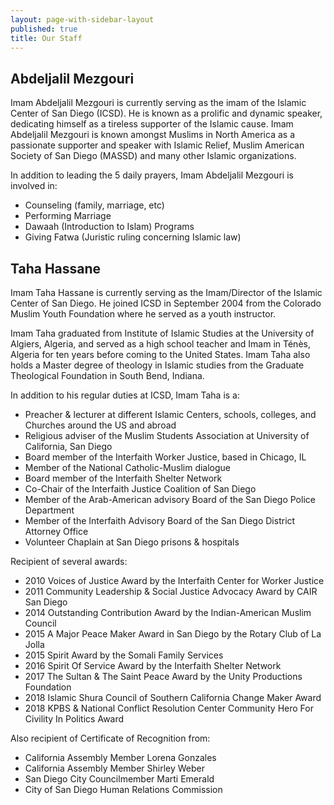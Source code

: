 ```yaml
---
layout: page-with-sidebar-layout
published: true
title: Our Staff
---
```

## Abdeljalil Mezgouri
Imam Abdeljalil Mezgouri is currently serving as the imam of the Islamic Center of San Diego (ICSD). He is known as a prolific and dynamic speaker, dedicating himself as a tireless supporter of the Islamic cause. Imam Abdeljalil Mezgouri is known amongst Muslims in North America as a passionate supporter and speaker with Islamic Relief, Muslim American Society of San Diego (MASSD) and many other Islamic organizations. 

In addition to leading the 5 daily prayers, Imam Abdeljalil Mezgouri is involved in:  
- Counseling (family, marriage, etc)
- Performing Marriage
- Dawaah (Introduction to Islam) Programs
- Giving Fatwa (Juristic ruling concerning Islamic law)



## Taha Hassane
Imam Taha Hassane is currently serving as the Imam/Director of the Islamic Center of San Diego. He joined ICSD in September 2004 from the Colorado Muslim Youth Foundation where he served as a youth instructor.

Imam Taha graduated from Institute of Islamic Studies at the University of Algiers, Algeria, and served as a high school teacher and Imam in Ténès, Algeria for ten years before coming to the United States. Imam Taha also holds a Master degree of theology in Islamic studies from the Graduate Theological Foundation in South Bend, Indiana.

In addition to his regular duties at ICSD, Imam Taha is a:
- Preacher & lecturer at different Islamic Centers, schools, colleges, and Churches around the US and abroad  
- Religious adviser of the Muslim Students Association at University of California, San Diego  
- Board member of the Interfaith Worker Justice, based in Chicago, IL  
- Member of the National Catholic-Muslim dialogue  
- Board member of the Interfaith Shelter Network  
- Co-Chair of the Interfaith Justice Coalition of San Diego  
- Member of the Arab-American advisory Board of the San Diego Police Department  
- Member of the Interfaith Advisory Board of the San Diego District Attorney Office  
- Volunteer Chaplain at San Diego prisons & hospitals

Recipient of several awards:
- 2010 Voices of Justice Award by the Interfaith Center for Worker Justice  
- 2011 Community Leadership & Social Justice Advocacy Award by CAIR San Diego  
- 2014 Outstanding Contribution Award by the Indian-American Muslim Council  
- 2015 A Major Peace Maker Award in San Diego by the Rotary Club of La Jolla  
- 2015 Spirit Award by the Somali Family Services  
- 2016 Spirit Of Service Award by the Interfaith Shelter Network  
- 2017 The Sultan & The Saint Peace Award by the Unity Productions Foundation  
- 2018 Islamic Shura Council of Southern California Change Maker Award  
- 2018 KPBS & National Conflict Resolution Center Community Hero For Civility In Politics Award

Also recipient of Certificate of Recognition from: 
- California Assembly Member Lorena Gonzales  
- California Assembly Member Shirley Weber  
- San Diego City Councilmember Marti Emerald  
- City of San Diego Human Relations Commission
